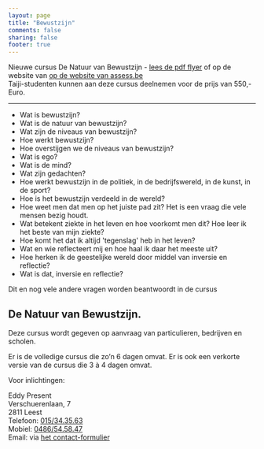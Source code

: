 ```yaml
---
layout: page
title: "Bewustzijn"
comments: false
sharing: false
footer: true
---
```


Nieuwe cursus De Natuur van Bewustzijn - [lees de pdf flyer](/flyers/2018_NatuurVanBewustzijn.pdf) of op de website van 
[op de website van assess.be](http://www.assess.be/programmas/de-natuur-van-bewustzijn/?fromEddyPresent)  
Taiji-studenten kunnen aan deze cursus deelnemen voor de prijs van 550,- Euro.

---

-  Wat is bewustzijn?
-  Wat is de natuur van bewustzijn?
-  Wat zijn de niveaus van bewustzijn?
-  Hoe werkt bewustzijn?
-  Hoe overstijgen we de niveaus van bewustzijn?
-  Wat is ego?
-  Wat is de mind?
-  Wat zijn gedachten?
-  Hoe werkt bewustzijn in de politiek, in de bedrijfswereld, in de kunst, in de sport?
-  Hoe is het bewustzijn verdeeld in de wereld?
-  Hoe weet men dat men op het juiste pad zit? Het is een vraag die vele mensen bezig houdt.  
-  Wat betekent ziekte in het leven en hoe voorkomt men dit? Hoe leer ik het beste van mijn ziekte?  
-  Hoe komt het dat ik altijd 'tegenslag' heb in het leven?   
-  Wat en wie reflecteert mij en hoe haal ik daar het meeste uit?
-  Hoe herken ik de geestelijke wereld door middel van inversie en reflectie?
-  Wat is dat, inversie en reflectie?

Dit en nog vele andere vragen worden beantwoordt in de cursus 

## De Natuur van Bewustzijn.

Deze cursus wordt gegeven op aanvraag van particulieren, bedrijven en scholen.

Er is de volledige cursus die zo’n 6 dagen omvat.
Er is ook een verkorte versie van de cursus die 3 à 4 dagen omvat.



Voor inlichtingen: 

Eddy Present  
Verschuerenlaan, 7  
2811 Leest  
Telefoon: <a href="tel:+3215343563" itemprop="telephone">015/34.35.63</a>  
Mobiel: <a href="tel:+32486545847" itemprop="telephone">0486/54.58.47</a>  
Email: <script type="text/javascript" language="javascript"><!-- 
{ coded = "iVVd.0giviC1@1ieiCi1.Pi" ;   key = "g6Wws8oQIlDUCb4VzX7pBRZYuTxvAqtyeJGmPSjr5k0NM239OEFnL1diHKchfa" ;  shift=coded.length ; link="" ; for (i=0; i<coded.length; i++) { if (key.indexOf(coded.charAt(i))==-1) { ltr = coded.charAt(i); link += (ltr); } else { ltr = (key.indexOf(coded.charAt(i))-shift+key.length) % key.length ; link += (key.charAt(ltr)) ;  } } document.write(" <a href='mailto:"+link+"'>"+link+"</a> of via <a href='/contact.html'>het contact-formulier</a> ") } //--> </script> <noscript> via <a href="/contact.html">het contact-formulier</a></noscript> 

<!--
Email obfuscator script 2.1 by Tim Williams, University of Arizona
Random encryption key feature by Andrew Moulden, Site Engineering Ltd
This code is freeware provided these four comment lines remain intact
A wizard to generate this code is at http://www.jottings.com/obfuscator/
-->

  